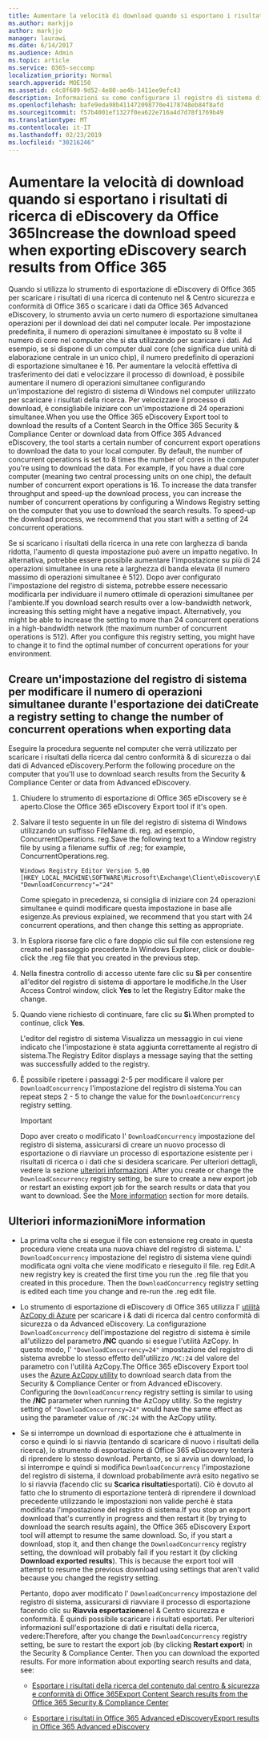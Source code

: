 ```yaml
---
title: Aumentare la velocità di download quando si esportano i risultati di ricerca di eDiscovery da Office 365
ms.author: markjjo
author: markjjo
manager: laurawi
ms.date: 6/14/2017
ms.audience: Admin
ms.topic: article
ms.service: O365-seccomp
localization_priority: Normal
search.appverid: MOE150
ms.assetid: c4c8f689-9d52-4e80-ae4b-1411ee9efc43
description: Informazioni su come configurare il registro di sistema di Windows per aumentare la velocità effettiva dei dati quando si scaricano i risultati della &amp; ricerca e i dati di ricerca da Office 365 Security Compliance Center e Office 365 Advanced eDiscovery.
ms.openlocfilehash: bafe9eda98b411472098770e4178748eb84f8afd
ms.sourcegitcommit: f57b4001ef1327f0ea622e716a4d7d78f1769b49
ms.translationtype: MT
ms.contentlocale: it-IT
ms.lasthandoff: 02/23/2019
ms.locfileid: "30216246"
---
```

# <a name="increase-the-download-speed-when-exporting-ediscovery-search-results-from-office-365"></a><span data-ttu-id="ba99b-103">Aumentare la velocità di download quando si esportano i risultati di ricerca di eDiscovery da Office 365</span><span class="sxs-lookup"><span data-stu-id="ba99b-103">Increase the download speed when exporting eDiscovery search results from Office 365</span></span>

<span data-ttu-id="ba99b-p101">Quando si utilizza lo strumento di esportazione di eDiscovery di Office 365 per scaricare i risultati di una ricerca di contenuto nel &amp; Centro sicurezza e conformità di Office 365 o scaricare i dati da Office 365 Advanced eDiscovery, lo strumento avvia un certo numero di esportazione simultanea operazioni per il download dei dati nel computer locale. Per impostazione predefinita, il numero di operazioni simultanee è impostato su 8 volte il numero di core nel computer che si sta utilizzando per scaricare i dati. Ad esempio, se si dispone di un computer dual core (che significa due unità di elaborazione centrale in un unico chip), il numero predefinito di operazioni di esportazione simultanee è 16. Per aumentare la velocità effettiva di trasferimento dei dati e velocizzare il processo di download, è possibile aumentare il numero di operazioni simultanee configurando un'impostazione del registro di sistema di Windows nel computer utilizzato per scaricare i risultati della ricerca. Per velocizzare il processo di download, è consigliabile iniziare con un'impostazione di 24 operazioni simultanee.</span><span class="sxs-lookup"><span data-stu-id="ba99b-p101">When you use the Office 365 eDiscovery Export tool to download the results of a Content Search in the Office 365 Security &amp; Compliance Center or download data from Office 365 Advanced eDiscovery, the tool starts a certain number of concurrent export operations to download the data to your local computer. By default, the number of concurrent operations is set to 8 times the number of cores in the computer you're using to download the data. For example, if you have a dual core computer (meaning two central processing units on one chip), the default number of concurrent export operations is 16. To increase the data transfer throughput and speed-up the download process, you can increase the number of concurrent operations by configuring a Windows Registry setting on the computer that you use to download the search results. To speed-up the download process, we recommend that you start with a setting of 24 concurrent operations.</span></span>
  
<span data-ttu-id="ba99b-p102">Se si scaricano i risultati della ricerca in una rete con larghezza di banda ridotta, l'aumento di questa impostazione può avere un impatto negativo. In alternativa, potrebbe essere possibile aumentare l'impostazione su più di 24 operazioni simultanee in una rete a larghezza di banda elevata (il numero massimo di operazioni simultanee è 512). Dopo aver configurato l'impostazione del registro di sistema, potrebbe essere necessario modificarla per individuare il numero ottimale di operazioni simultanee per l'ambiente.</span><span class="sxs-lookup"><span data-stu-id="ba99b-p102">If you download search results over a low-bandwidth network, increasing this setting might have a negative impact. Alternatively, you might be able to increase the setting to more than 24 concurrent operations in a high-bandwidth network (the maximum number of concurrent operations is 512). After you configure this registry setting, you might have to change it to find the optimal number of concurrent operations for your environment.</span></span>
  
## <a name="create-a-registry-setting-to-change-the-number-of-concurrent-operations-when-exporting-data"></a><span data-ttu-id="ba99b-112">Creare un'impostazione del registro di sistema per modificare il numero di operazioni simultanee durante l'esportazione dei dati</span><span class="sxs-lookup"><span data-stu-id="ba99b-112">Create a registry setting to change the number of concurrent operations when exporting data</span></span>

<span data-ttu-id="ba99b-113">Eseguire la procedura seguente nel computer che verrà utilizzato per scaricare i risultati della ricerca dal centro conformità &amp; di sicurezza o dai dati di Advanced eDiscovery.</span><span class="sxs-lookup"><span data-stu-id="ba99b-113">Perform the following procedure on the computer that you'll use to download search results from the Security &amp; Compliance Center or data from Advanced eDiscovery.</span></span>
  
1. <span data-ttu-id="ba99b-114">Chiudere lo strumento di esportazione di Office 365 eDiscovery se è aperto.</span><span class="sxs-lookup"><span data-stu-id="ba99b-114">Close the Office 365 eDiscovery Export tool if it's open.</span></span> 
    
2. <span data-ttu-id="ba99b-115">Salvare il testo seguente in un file del registro di sistema di Windows utilizzando un suffisso FileName di. reg. ad esempio, ConcurrentOperations. reg.</span><span class="sxs-lookup"><span data-stu-id="ba99b-115">Save the following text to a Window registry file by using a filename suffix of .reg; for example, ConcurrentOperations.reg.</span></span> 
    
    ```
    Windows Registry Editor Version 5.00
    [HKEY_LOCAL_MACHINE\SOFTWARE\Microsoft\Exchange\Client\eDiscovery\ExportTool]
    "DownloadConcurrency"="24"
    ```

    <span data-ttu-id="ba99b-116">Come spiegato in precedenza, si consiglia di iniziare con 24 operazioni simultanee e quindi modificare questa impostazione in base alle esigenze.</span><span class="sxs-lookup"><span data-stu-id="ba99b-116">As previous explained, we recommend that you start with 24 concurrent operations, and then change this setting as appropriate.</span></span>
    
3. <span data-ttu-id="ba99b-117">In Esplora risorse fare clic o fare doppio clic sul file con estensione reg creato nel passaggio precedente.</span><span class="sxs-lookup"><span data-stu-id="ba99b-117">In Windows Explorer, click or double-click the .reg file that you created in the previous step.</span></span>
    
4. <span data-ttu-id="ba99b-118">Nella finestra controllo di accesso utente fare clic su **Sì** per consentire all'editor del registro di sistema di apportare le modifiche.</span><span class="sxs-lookup"><span data-stu-id="ba99b-118">In the User Access Control window, click **Yes** to let the Registry Editor make the change.</span></span> 
    
5. <span data-ttu-id="ba99b-119">Quando viene richiesto di continuare, fare clic su **Sì**.</span><span class="sxs-lookup"><span data-stu-id="ba99b-119">When prompted to continue, click **Yes**.</span></span>
    
    <span data-ttu-id="ba99b-120">L'editor del registro di sistema Visualizza un messaggio in cui viene indicato che l'impostazione è stata aggiunta correttamente al registro di sistema.</span><span class="sxs-lookup"><span data-stu-id="ba99b-120">The Registry Editor displays a message saying that the setting was successfully added to the registry.</span></span>
    
6. <span data-ttu-id="ba99b-121">È possibile ripetere i passaggi 2-5 per modificare il valore per `DownloadConcurrency` l'impostazione del registro di sistema.</span><span class="sxs-lookup"><span data-stu-id="ba99b-121">You can repeat steps 2 - 5 to change the value for the  `DownloadConcurrency` registry setting.</span></span> 
    
    > [!IMPORTANT]
    > <span data-ttu-id="ba99b-p103">Dopo aver creato o modificato l' `DownloadConcurrency` impostazione del registro di sistema, assicurarsi di creare un nuovo processo di esportazione o di riavviare un processo di esportazione esistente per i risultati di ricerca o i dati che si desidera scaricare. Per ulteriori dettagli, vedere la sezione [ulteriori informazioni](increase-download-speeds-when-exporting-ediscovery-results.md#moreinfo) .</span><span class="sxs-lookup"><span data-stu-id="ba99b-p103">After you create or change the  `DownloadConcurrency` registry setting, be sure to create a new export job or restart an existing export job for the search results or data that you want to download. See the [More information](increase-download-speeds-when-exporting-ediscovery-results.md#moreinfo) section for more details.</span></span> 
  
## <a name="more-information"></a><span data-ttu-id="ba99b-124">Ulteriori informazioni</span><span class="sxs-lookup"><span data-stu-id="ba99b-124">More information</span></span>

- <span data-ttu-id="ba99b-p104">La prima volta che si esegue il file con estensione reg creato in questa procedura viene creata una nuova chiave del registro di sistema. L' `DownloadConcurrency` impostazione del registro di sistema viene quindi modificata ogni volta che viene modificato e rieseguito il file. reg Edit.</span><span class="sxs-lookup"><span data-stu-id="ba99b-p104">A new registry key is created the first time you run the .reg file that you created in this procedure. Then the  `DownloadConcurrency` registry setting is edited each time you change and re-run the .reg edit file.</span></span> 
    
- <span data-ttu-id="ba99b-p105">Lo strumento di esportazione di eDiscovery di Office 365 utilizza l' [utilità AzCopy di Azure](https://go.microsoft.com/fwlink/?linkid=849949) per scaricare i &amp; dati di ricerca dal centro conformità di sicurezza o da Advanced eDiscovery. La configurazione `DownloadConcurrency` dell'impostazione del registro di sistema è simile all'utilizzo del parametro **/NC** quando si esegue l'utilità AzCopy. In questo modo, l' `"DownloadConcurrency=24"` impostazione del registro di sistema avrebbe lo stesso effetto dell'utilizzo `/NC:24` del valore del parametro con l'utilità AzCopy.</span><span class="sxs-lookup"><span data-stu-id="ba99b-p105">The Office 365 eDiscovery Export tool uses the [Azure AzCopy utility](https://go.microsoft.com/fwlink/?linkid=849949) to download search data from the Security &amp; Compliance Center or from Advanced eDiscovery. Configuring the  `DownloadConcurrency` registry setting is similar to using the **/NC** parameter when running the AzCopy utility. So the registry setting of  `"DownloadConcurrency=24"` would have the same effect as using the parameter value of  `/NC:24` with the AzCopy utility.</span></span> 
    
- <span data-ttu-id="ba99b-p106">Se si interrompe un download di esportazione che è attualmente in corso e quindi lo si riavvia (tentando di scaricare di nuovo i risultati della ricerca), lo strumento di esportazione di Office 365 eDiscovery tenterà di riprendere lo stesso download. Pertanto, se si avvia un download, lo si interrompe e quindi si modifica `DownloadConcurrency` l'impostazione del registro di sistema, il download probabilmente avrà esito negativo se lo si riavvia (facendo clic su **Scarica risultati**esportati). Ciò è dovuto al fatto che lo strumento di esportazione tenterà di riprendere il download precedente utilizzando le impostazioni non valide perché è stata modificata l'impostazione del registro di sistema.</span><span class="sxs-lookup"><span data-stu-id="ba99b-p106">If you stop an export download that's currently in progress and then restart it (by trying to download the search results again), the Office 365 eDiscovery Export tool will attempt to resume the same download. So, if you start a download, stop it, and then change the  `DownloadConcurrency` registry setting, the download will probably fail if you restart it (by clicking **Download exported results**). This is because the export tool will attempt to resume the previous download using settings that aren't valid because you changed the registry setting.</span></span>
    
    <span data-ttu-id="ba99b-p107">Pertanto, dopo aver modificato l' `DownloadConcurrency` impostazione del registro di sistema, assicurarsi di riavviare il processo di esportazione facendo clic su **Riavvia esportazione**nel &amp; Centro sicurezza e conformità. È quindi possibile scaricare i risultati esportati. Per ulteriori informazioni sull'esportazione di dati e risultati della ricerca, vedere:</span><span class="sxs-lookup"><span data-stu-id="ba99b-p107">Therefore, after you change the  `DownloadConcurrency` registry setting, be sure to restart the export job (by clicking **Restart export**) in the Security &amp; Compliance Center. Then you can download the exported results. For more information about exporting search results and data, see:</span></span>
    
  - [<span data-ttu-id="ba99b-136">Esportare i risultati della ricerca del contenuto dal centro &amp; sicurezza e conformità di Office 365</span><span class="sxs-lookup"><span data-stu-id="ba99b-136">Export Content Search results from the Office 365 Security &amp; Compliance Center</span></span>](export-search-results.md)
    
  - [<span data-ttu-id="ba99b-137">Esportare i risultati in Office 365 Advanced eDiscovery</span><span class="sxs-lookup"><span data-stu-id="ba99b-137">Export results in Office 365 Advanced eDiscovery</span></span>](export-results-in-advanced-ediscovery.md)
    
